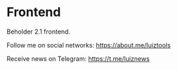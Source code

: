 # Frontend

Beholder 2.1 frontend.

Follow me on social networks: https://about.me/luiztools

Receive news on Telegram: https://t.me/luiznews